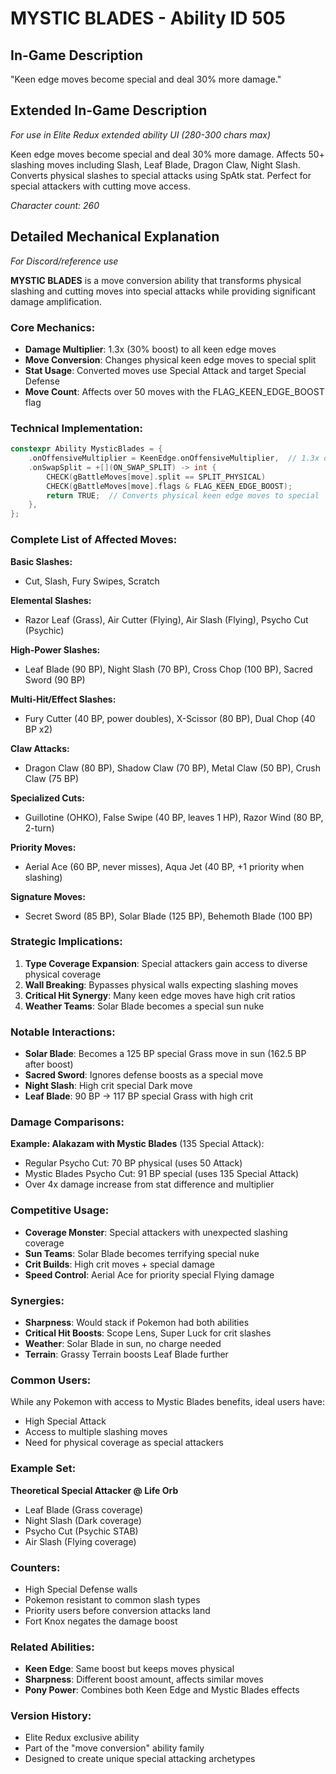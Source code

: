 # MYSTIC BLADES - Ability ID 505

## In-Game Description
"Keen edge moves become special and deal 30% more damage."

## Extended In-Game Description
*For use in Elite Redux extended ability UI (280-300 chars max)*

Keen edge moves become special and deal 30% more damage. Affects 50+ slashing moves including Slash, Leaf Blade, Dragon Claw, Night Slash. Converts physical slashes to special attacks using SpAtk stat. Perfect for special attackers with cutting move access.

*Character count: 260*

## Detailed Mechanical Explanation
*For Discord/reference use*

**MYSTIC BLADES** is a move conversion ability that transforms physical slashing and cutting moves into special attacks while providing significant damage amplification.

### Core Mechanics:
- **Damage Multiplier**: 1.3x (30% boost) to all keen edge moves
- **Move Conversion**: Changes physical keen edge moves to special split
- **Stat Usage**: Converted moves use Special Attack and target Special Defense
- **Move Count**: Affects over 50 moves with the FLAG_KEEN_EDGE_BOOST flag

### Technical Implementation:
```c
constexpr Ability MysticBlades = {
    .onOffensiveMultiplier = KeenEdge.onOffensiveMultiplier,  // 1.3x damage boost
    .onSwapSplit = +[](ON_SWAP_SPLIT) -> int {
        CHECK(gBattleMoves[move].split == SPLIT_PHYSICAL)
        CHECK(gBattleMoves[move].flags & FLAG_KEEN_EDGE_BOOST);
        return TRUE;  // Converts physical keen edge moves to special
    },
};
```

### Complete List of Affected Moves:
**Basic Slashes:**
- Cut, Slash, Fury Swipes, Scratch

**Elemental Slashes:**
- Razor Leaf (Grass), Air Cutter (Flying), Air Slash (Flying), Psycho Cut (Psychic)

**High-Power Slashes:**
- Leaf Blade (90 BP), Night Slash (70 BP), Cross Chop (100 BP), Sacred Sword (90 BP)

**Multi-Hit/Effect Slashes:**
- Fury Cutter (40 BP, power doubles), X-Scissor (80 BP), Dual Chop (40 BP x2)

**Claw Attacks:**
- Dragon Claw (80 BP), Shadow Claw (70 BP), Metal Claw (50 BP), Crush Claw (75 BP)

**Specialized Cuts:**
- Guillotine (OHKO), False Swipe (40 BP, leaves 1 HP), Razor Wind (80 BP, 2-turn)

**Priority Moves:**
- Aerial Ace (60 BP, never misses), Aqua Jet (40 BP, +1 priority when slashing)

**Signature Moves:**
- Secret Sword (85 BP), Solar Blade (125 BP), Behemoth Blade (100 BP)

### Strategic Implications:
1. **Type Coverage Expansion**: Special attackers gain access to diverse physical coverage
2. **Wall Breaking**: Bypasses physical walls expecting slashing moves
3. **Critical Hit Synergy**: Many keen edge moves have high crit ratios
4. **Weather Teams**: Solar Blade becomes a special sun nuke

### Notable Interactions:
- **Solar Blade**: Becomes a 125 BP special Grass move in sun (162.5 BP after boost)
- **Sacred Sword**: Ignores defense boosts as a special move
- **Night Slash**: High crit special Dark move
- **Leaf Blade**: 90 BP → 117 BP special Grass with high crit

### Damage Comparisons:
**Example: Alakazam with Mystic Blades** (135 Special Attack):
- Regular Psycho Cut: 70 BP physical (uses 50 Attack)
- Mystic Blades Psycho Cut: 91 BP special (uses 135 Special Attack)
- Over 4x damage increase from stat difference and multiplier

### Competitive Usage:
- **Coverage Monster**: Special attackers with unexpected slashing coverage
- **Sun Teams**: Solar Blade becomes terrifying special nuke
- **Crit Builds**: High crit moves + special damage
- **Speed Control**: Aerial Ace for priority special Flying damage

### Synergies:
- **Sharpness**: Would stack if Pokemon had both abilities
- **Critical Hit Boosts**: Scope Lens, Super Luck for crit slashes
- **Weather**: Solar Blade in sun, no charge needed
- **Terrain**: Grassy Terrain boosts Leaf Blade further

### Common Users:
While any Pokemon with access to Mystic Blades benefits, ideal users have:
- High Special Attack
- Access to multiple slashing moves
- Need for physical coverage as special attackers

### Example Set:
**Theoretical Special Attacker @ Life Orb**
- Leaf Blade (Grass coverage)
- Night Slash (Dark coverage)
- Psycho Cut (Psychic STAB)
- Air Slash (Flying coverage)

### Counters:
- High Special Defense walls
- Pokemon resistant to common slash types
- Priority users before conversion attacks land
- Fort Knox negates the damage boost

### Related Abilities:
- **Keen Edge**: Same boost but keeps moves physical
- **Sharpness**: Different boost amount, affects similar moves
- **Pony Power**: Combines both Keen Edge and Mystic Blades effects

### Version History:
- Elite Redux exclusive ability
- Part of the "move conversion" ability family
- Designed to create unique special attacking archetypes